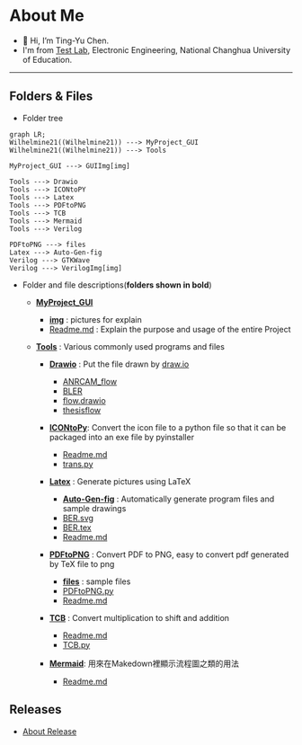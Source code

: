 # About Me
- 👋 Hi, I’m Ting-Yu Chen.
- I'm from [Test Lab](http://testlab.ncue.edu.tw/tch/), Electronic Engineering, National Changhua University of Education.
---
## Folders & Files
* Folder tree
```mermaid
graph LR;
Wilhelmine21((Wilhelmine21)) ---> MyProject_GUI
Wilhelmine21((Wilhelmine21)) ---> Tools

MyProject_GUI ---> GUIImg[img]

Tools ---> Drawio
Tools ---> ICONtoPY
Tools ---> Latex
Tools ---> PDFtoPNG
Tools ---> TCB
Tools ---> Mermaid
Tools ---> Verilog

PDFtoPNG ---> files
Latex ---> Auto-Gen-fig
Verilog ---> GTKWave
Verilog ---> VerilogImg[img]
```

*  Folder and file descriptions(**folders shown in bold**)
	*   **[MyProject_GUI](https://github.com/Wilhelmine21/Wilhelmine21/tree/main/MyProject_GUI "MyProject_GUI")**
		*   **[img](https://github.com/Wilhelmine21/Wilhelmine21/tree/main/MyProject_GUI/img "img")** : pictures for explain
		*  [Readme.md](https://github.com/Wilhelmine21/Wilhelmine21/blob/main/MyProject_GUI/Readme.md "Readme.md") : Explain the purpose and usage of the entire Project
		
	*   **[Tools](https://github.com/Wilhelmine21/Wilhelmine21/tree/main/Tools "Tools")** : Various commonly used programs and files
		*   **[Drawio](https://github.com/Wilhelmine21/Wilhelmine21/tree/main/Tools/Drawio "Drawio")** : Put the file drawn by [draw.io](https://app.diagrams.net/)
			*   [ANRCAM_flow](https://github.com/Wilhelmine21/Wilhelmine21/blob/main/Tools/Drawio/ANRCAM_flow "ANRCAM_flow")
			*   [BLER](https://github.com/Wilhelmine21/Wilhelmine21/blob/main/Tools/Drawio/BLER "BLER")
			*   [flow.drawio](https://github.com/Wilhelmine21/Wilhelmine21/blob/main/Tools/Drawio/flow.drawio "flow.drawio")
			*   [thesisflow](https://github.com/Wilhelmine21/Wilhelmine21/blob/main/Tools/Drawio/thesisflow "thesisflow")
		*   **[ICONtoPy](https://github.com/Wilhelmine21/Wilhelmine21/tree/main/Tools/ICONtoPy "ICONtoPy")**: Convert the icon file to a python file so that it can be packaged into an exe file by pyinstaller
			*   [Readme.md](https://github.com/Wilhelmine21/Wilhelmine21/blob/main/Tools/ICONtoPy/Readme.md "Readme.md")
			*   [trans.py](https://github.com/Wilhelmine21/Wilhelmine21/blob/main/Tools/ICONtoPy/trans.py "trans.py")
		*   **[Latex](https://github.com/Wilhelmine21/Wilhelmine21/tree/main/Tools/Latex "Latex")** : Generate pictures using LaTeX
			*   **[Auto-Gen-fig](https://github.com/Wilhelmine21/Wilhelmine21/tree/main/Tools/Latex/Auto-Gen-fig "Auto-Gen-fig")** : Automatically generate program files and sample drawings
			*   [BER.svg](https://github.com/Wilhelmine21/Wilhelmine21/blob/main/Tools/Latex/BER.svg "BER.svg")
			*   [BER.tex](https://github.com/Wilhelmine21/Wilhelmine21/blob/main/Tools/Latex/BER.tex "BER.tex")
			*   [Readme.md](https://github.com/Wilhelmine21/Wilhelmine21/blob/main/Tools/Latex/Readme.md "Readme.md")
			
		*   **[PDFtoPNG](https://github.com/Wilhelmine21/Wilhelmine21/tree/main/Tools/PDFtoPNG "PDFtoPNG")** : Convert PDF to PNG, easy to convert pdf generated by TeX file to png
			*   **[files](https://github.com/Wilhelmine21/Wilhelmine21/tree/main/Tools/PDFtoPNG/files "files")** : sample files
			*   [PDFtoPNG.py](https://github.com/Wilhelmine21/Wilhelmine21/blob/main/Tools/PDFtoPNG/PDFtoPNG.py "PDFtoPNG.py")
			*   [Readme.md](https://github.com/Wilhelmine21/Wilhelmine21/blob/main/Tools/PDFtoPNG/Readme.md "Readme.md")
			
		*   **[TCB](https://github.com/Wilhelmine21/Wilhelmine21/tree/main/Tools/TCB "TCB")** : Convert multiplication to shift and addition
			*   [Readme.md](https://github.com/Wilhelmine21/Wilhelmine21/blob/main/Tools/TCB/Readme.md "Readme.md")
			*   [TCB.py](https://github.com/Wilhelmine21/Wilhelmine21/blob/main/Tools/TCB/TCB.py "TCB.py")
		*   **[Mermaid](https://github.com/Wilhelmine21/Wilhelmine21/tree/main/Tools/Mermaid "Mermaid")**: 用來在Makedown裡顯示流程圖之類的用法
			*   [Readme.md](https://github.com/Wilhelmine21/Wilhelmine21/blob/main/Tools/Mermaid/Readme.md "Readme.md")

## Releases
* [About Release](https://github.com/Wilhelmine21/Wilhelmine21/blob/main/MyProject_GUI/Releases(GUI).md#releases)
